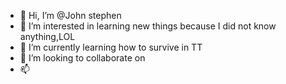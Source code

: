 - 👋 Hi, I’m @John stephen 
- 👀 I’m interested in learning new things because I did not know anything,LOL
- 🌱 I’m currently learning how to survive in TT 
- 💞️ I’m looking to collaborate on 
- 📫 

<!---
Johnprogramme/Johnprogramme is a ✨ special ✨ repository because its `README.md` (this file) appears on your GitHub profile.
You can click the Preview link to take a look at your changes.
--->
